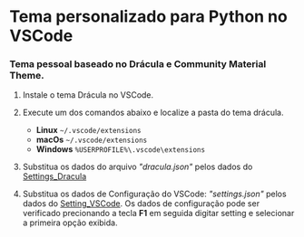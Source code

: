 # Tema personalizado para Python no VSCode
### Tema pessoal baseado no Drácula e Community Material Theme.

1. Instale o tema Drácula no VSCode.

2. Execute um dos comandos abaixo e localize a pasta do tema drácula.
    * **Linux** `~/.vscode/extensions`
    * **macOs** `~/.vscode/extensions`
    * **Windows** `%USERPROFILE%\.vscode\extensions`
  
3. Substitua os dados do arquivo *"dracula.json"* pelos dados do [Settings_Dracula](https://github.com/Ailson-Araujo/MyThemeVsCode_ToPython/blob/main/Settings_Dracula.json)

4. Substitua os dados de Configuração do VSCode: *"settings.json"* pelos dados do [Setting_VSCode](https://github.com/Ailson-Araujo/MyThemeVsCode_ToPython/blob/main/Setting_VSCode.json). Os dados de configuração pode ser verificado precionando a tecla **F1** em seguida digitar setting e selecionar a primeira opção exibida.
